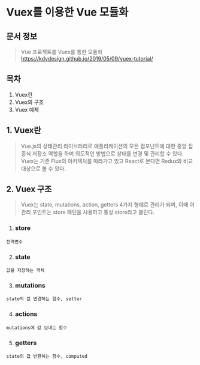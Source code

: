 # Vuex를 이용한 Vue 모듈화

## 문서 정보
> Vue 프로젝트를 Vuex를 통한 모듈화<br>
> https://kdydesign.github.io/2019/05/09/vuex-tutorial/

## 목차 
1. Vuex란
2. Vuex의 구조
3. Vuex 예제

##  1. Vuex란
> Vue.js의 상태관리 라이브러리로 애플리케이션의 모든 컴포넌트에 대한 중앙 집중식 저장소 역할을 하며 의도적인 방법으로 상태를 변경 및 관리할 수 있다.
> Vuex는 기존 Flux의 아키텍처를 따라가고 있고 React로 본다면 Redux와 비교 대상으로 볼 수 있다.

## 2. Vuex 구조
> Vuex는 state, mutations, action, getters 4가지 형태로 관리가 되며, 이때 이 관리 포인트는 store 패턴을 사용하고 통상 store라고 불린다.
  1. ### store
    전역변수
    
  2. ### state
    값을 저장하는 객체
    
  3. ### mutations
    state의 값 변경하는 함수, setter
    
  4. ### actions
    mutations에 값 보내는 함수
    
  5. ### getters
    state의 값 반환하는 함수, computed

    
